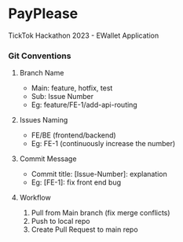 # PayPlease
TickTok Hackathon 2023 - EWallet Application

### Git Conventions
1. Branch Name
    - Main: feature, hotfix, test
    - Sub: Issue Number
    - Eg: feature/FE-1/add-api-routing

2. Issues Naming
    - FE/BE (frontend/backend)
    - Eg: FE-1 (continuously increase the number)

3. Commit Message
    - Commit title: [Issue-Number]: explanation
    - Eg: [FE-1]: fix front end bug

3. Workflow
    1. Pull from Main branch (fix merge conflicts)
    2. Push to local repo
    3. Create Pull Request to main repo
